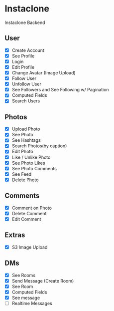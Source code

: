 # Instaclone

Instaclone Backend

## User

-   [x] Create Account
-   [x] See Profile
-   [x] Login
-   [x] Edit Profile
-   [x] Change Avatar (Image Upload)
-   [x] Follow User
-   [x] Unfollow User
-   [x] See Followers and See Following w/ Pagination
-   [x] Computed Fields
-   [x] Search Users

## Photos

-   [x] Upload Photo
-   [x] See Photo
-   [x] See Hashtags
-   [x] Search Photos(by caption)
-   [x] Edit Photo
-   [x] Like / Unlike Photo
-   [x] See Photo Likes
-   [x] See Photo Comments
-   [x] See Feed
-   [x] Delete Photo

## Comments

-   [x] Comment on Photo
-   [x] Delete Comment
-   [x] Edit Comment

## Extras

-   [x] S3 Image Upload

## DMs

-   [x] See Rooms
-   [x] Send Message (Create Room)
-   [x] See Room
-   [x] Computed Fields
-   [x] See message
-   [ ] Realtime Messages
